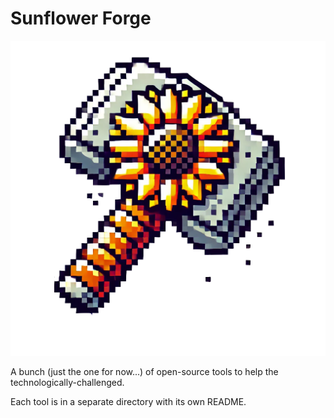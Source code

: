 # Sunflower Forge

![Big Ass Hammer with a Sunflower](./public/sunflower-forge.png "Sunflower Forge")

A bunch (just the one for now...) of open-source tools to help the technologically-challenged.

Each tool is in a separate directory with its own README.
